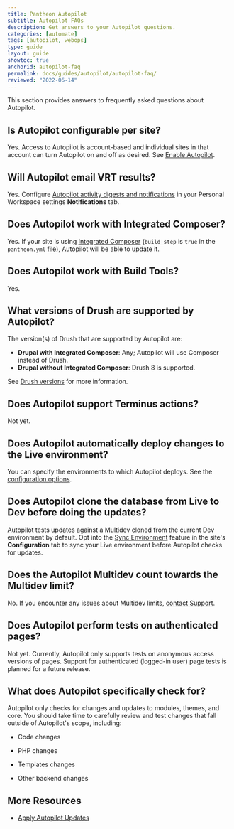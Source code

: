 ```yaml
---
title: Pantheon Autopilot
subtitle: Autopilot FAQs
description: Get answers to your Autopilot questions.
categories: [automate]
tags: [autopilot, webops]
type: guide
layout: guide
showtoc: true
anchorid: autopilot-faq
permalink: docs/guides/autopilot/autopilot-faq/
reviewed: "2022-06-14"
---
```


This section provides answers to frequently asked questions about Autopilot.

## Is Autopilot configurable per site?

Yes. Access to Autopilot is account-based and individual sites in that account can turn Autopilot on and off as desired. See [Enable Autopilot](/guides/autopilot/enable-autopilot).

## Will Autopilot email VRT results?

Yes. Configure [Autopilot activity digests and notifications](/guides/autopilot/enable-autopilot/#enable-autopilot-email-notifications) in your Personal Workspace settings **Notifications** tab.

## Does Autopilot work with Integrated Composer?

Yes. If your site is using [Integrated Composer](/guides/integrated-composer) (`build_step` is `true` in the `pantheon.yml` [file](/pantheon-yml)), Autopilot will be able to update it.

## Does Autopilot work with Build Tools?

Yes.

## What versions of Drush are supported by Autopilot?

The version(s) of Drush that are supported by Autopilot are:
- **Drupal with Integrated Composer**: Any; Autopilot will use Composer instead of Drush.
- **Drupal without Integrated Composer**: Drush 8 is supported.

See [Drush versions](/drush-versions) for more information.

## Does Autopilot support Terminus actions?

Not yet.

## Does Autopilot automatically deploy changes to the Live environment?

You can specify the environments to which Autopilot deploys. See the [configuration options](/guides/autopilot/enable-autopilot).

## Does Autopilot clone the database from Live to Dev before doing the updates?

Autopilot tests updates against a Multidev cloned from the current Dev environment by default. Opt into the [Sync Environment](https://pantheon.io/docs/guides/autopilot/enable-autopilot/#schedule) feature in the site's **Configuration** tab to sync your Live environment before Autopilot checks for updates.

## Does the Autopilot Multidev count towards the Multidev limit?

No. If you encounter any issues about Multidev limits, [contact Support](/guides/support/contact-support).

## Does Autopilot perform tests on authenticated pages?

Not yet. Currently, Autopilot only supports tests on anonymous access versions of pages. Support for authenticated (logged-in user) page tests is planned for a future release.

## What does Autopilot specifically check for?

Autopilot only checks for changes and updates to modules, themes, and core. You should take time to carefully review and test changes that fall outside of Autopilot's scope, including:

- Code changes

- PHP changes

- Templates changes

- Other backend changes

## More Resources

- [Apply Autopilot Updates](/guides/autopilot/apply-updates)